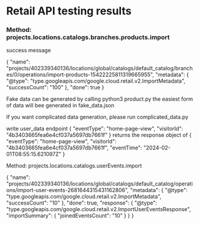 # Retail API testing results

### Method: projects.locations.catalogs.branches.products.import

success message

{
"name": "projects/402339340136/locations/global/catalogs/default_catalog/branches/0/operations/import-products-15422225811319665955",
"metadata": {
"@type": "type.googleapis.com/google.cloud.retail.v2.ImportMetadata",
"successCount": "100"
},
"done": true
}

Fake data can be generated by calling python3 product.py
the easiest form of data will bee generated in fake_data.json

If you want complicated data generation, please run complicated_data.py

write user_data endpoint
{
"eventType": "home-page-view",
"visitorId": "4b3403665fea6e4cf037a5697db7661f"
}
returns the response object of
{
"eventType": "home-page-view",
"visitorId": "4b3403665fea6e4cf037a5697db7661f",
"eventTime": "2024-02-01T08:55:15.621097Z"
}

Method: projects.locations.catalogs.userEvents.import

{
"name": "projects/402339340136/locations/global/catalogs/default_catalog/operations/import-user-events-2681644315431162806",
"metadata": {
"@type": "type.googleapis.com/google.cloud.retail.v2.ImportMetadata",
"successCount": "10"
},
"done": true,
"response": {
"@type": "type.googleapis.com/google.cloud.retail.v2.ImportUserEventsResponse",
"importSummary": {
"joinedEventsCount": "10"
}
}
}
